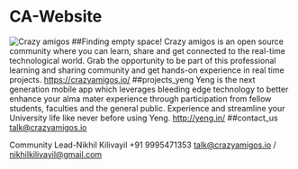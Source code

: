 # CA-Website
![Crazy amigos](https://crazyamigos.io/images/center-logo.png)
##Finding empty space!
Crazy amigos is an open source community where you can learn, share and get connected to the real-time technological world. Grab the opportunity to be part of this professional learning and sharing community and get hands-on experience in real time projects. 
<https://crazyamigos.io/>
##projects_yeng
Yeng is the next generation mobile app which leverages bleeding edge technology to better enhance your alma mater experience through participation from fellow students, faculties and the general public. Experience and streamline your University life like never before using Yeng.
<http://yeng.in/>
##contact_us
talk@crazyamigos.io

Community Lead-Nikhil Kilivayil
+91 9995471353
talk@crazyamigos.io / nikhilkilivayil@gmail.com 

